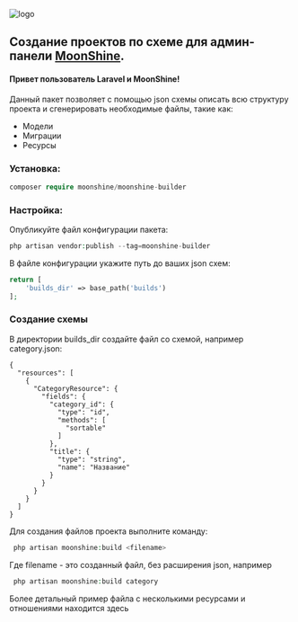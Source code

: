 ![logo](https://github.com/moonshine-software/moonshine/raw/2.x/art/lego.png)

## Создание проектов по схеме для админ-панели [MoonShine](https://github.com/moonshine-software/moonshine).

#### Привет пользователь Laravel и MoonShine!

Данный пакет позволяет с помощью json схемы описать всю структуру проекта и сгенерировать необходимые файлы, такие как:
<ul>
    <li>Модели</li>
    <li>Миграции</li>
    <li>Ресурсы</li>
</ul>

### Установка:
```php
composer require moonshine/moonshine-builder
```
### Настройка:
Опубликуйте файл конфигурации пакета:
```php
php artisan vendor:publish --tag=moonshine-builder
```
В файле конфигурации укажите путь до ваших json схем:
```php
return [
    'builds_dir' => base_path('builds')
];
```
### Создание схемы
В директории builds_dir создайте файл со схемой, например category.json:
```
{
  "resources": [
    {
      "CategoryResource": {
        "fields": {
          "category_id": {
            "type": "id",
            "methods": [
              "sortable"
            ]
          },
          "title": {
            "type": "string",
            "name": "Название"
          }
        }
      }
    }
  ]
}
```
Для создания файлов проекта выполните команду:
```php
 php artisan moonshine:build <filename>
```
Где filename - это созданный файл, без расширения json, например
```php
 php artisan moonshine:build category
```
Более детальный пример файла с несколькими ресурсами и отношениями находится здесь